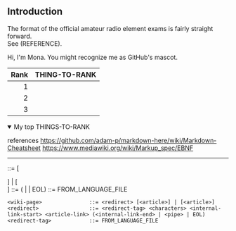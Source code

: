 
## Introduction

The format of the official amateur radio element exams is fairly straight forward.  
See (REFERENCE).

Hi, I'm Mona. You might recognize me as GitHub's mascot.

| Rank | THING-TO-RANK |
|-----:|---------------|
|     1|               |
|     2|               |
|     3|               |

<details open>
<summary>My top THINGS-TO-RANK</summary>

references
https://github.com/adam-p/markdown-here/wiki/Markdown-Cheatsheet
https://www.mediawiki.org/wiki/Markup_spec/EBNF

</details>
 
---
<wiki-page>               ::= <redirect> [<article>] | [<article>]
<redirect>                ::= <redirect-tag> <characters> <internal-link-start> <article-link> (<internal-link-end> | <pipe> | EOL)
<redirect-tag>            ::= FROM_LANGUAGE_FILE

```
<wiki-page>               ::= <redirect> [<article>] | [<article>]
<redirect>                ::= <redirect-tag> <characters> <internal-link-start> <article-link> (<internal-link-end> | <pipe> | EOL)
<redirect-tag>            ::= FROM_LANGUAGE_FILE
```

